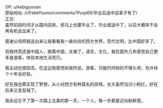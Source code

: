 
OP: u/kebiguonan  
原始地址: /r/FakeYoumo/comments/1fvxp69/毕业后送中这辈子有了/  
正文:  
虽然前段时间才从国内回来，但马上也要毕业了，毕业就送中了，以后大概率不会再有机会出来了。

感谢父母把我送出来让我看看我一直向往的西方世界，现代文明，比中国好多了。

但我终究还是中国人，脱离中国，太难了，语言，文化，我在国外几年感觉自己更多是游客，体验本地生活而已。

我主动也想回去，在这边我感觉如我所说，游客，可能时间待的不够久吧，也许待个十年会好些。

好在我也算实现了梦想，从小对西方有种莫名的崇拜，长大虽然当过小粉红，好在后来又变反贼了。

我永远忘不了第一次踏上北美的那一天，一个人，每一步都是迈向新鲜感。
